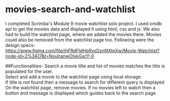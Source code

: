 # movies-search-and-watchlist
I completed Scrimba's Module 9 movie watchlist solo project. I used omdb api to get the movies data and displayed it using html, css and js.
We also had to build the watchlist page, where we added the movies there. Movies could also be removed from the watchlist page too.
Following were the design specs- https://www.figma.com/file/jhFRdFIdHpRxsDznNXtpXw/Movie-Watchlist?node-id=2%3A17&t=NoulranwOIxkGxcY-0

##Functionalities-
Search a movie title and list of movies matches the title is populated for the user. </br>
Select and add a movie to the watchlist page using local storage. </br>
If title is not found then a message to search for different query is displayed </br>
On the watchlist page, remove movies. If no movies left to watch then a button and message is displayed which guides back to the search page. </br>
